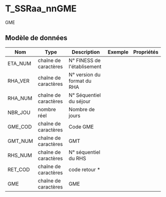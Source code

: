 # T_SSRaa_nnGME

GME


## Modèle de données

|Nom|Type|Description|Exemple|Propriétés|
|-|-|-|-|-|
|ETA_NUM|chaîne de caractères|N° FINESS de l'établisement|||
|RHA_VER|chaîne de caractères|N° version du format du RHA|||
|RHA_NUM|chaîne de caractères|N° Séquentiel du séjour|||
|NBR_JOU|nombre réel|Nombre de jours|||
|GME_COD|chaîne de caractères|Code GME|||
|GMT_NUM|chaîne de caractères|GMT|||
|RHS_NUM|chaîne de caractères|N° séquentiel du RHS|||
|RET_COD|chaîne de caractères|code retour *|||
|GME|chaîne de caractères|GME|||

